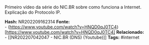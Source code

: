 Primeiro vídeo da série do NIC.BR sobre como funciona a Internet. Explicação do Protocolo IP.

**Hash:** NR202209162314
**Fonte:**  
	- (https://www.youtube.com/watch?v=HNQD0qJ0TC4)[https://www.youtube.com/watch?v=HNQD0qJ0TC4]
**Relacionado:**  
	- [[NR202207042047 - NIC.BR (DNS) (Youtube)]]
**Tags:**  #internet 
